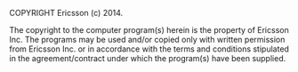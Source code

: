 COPYRIGHT Ericsson (c) 2014.

The copyright to the computer program(s) herein is the property of
Ericsson Inc. The programs may be used and/or copied only with written
permission from Ericsson Inc. or in accordance with the terms and
conditions stipulated in the agreement/contract under which the
program(s) have been supplied.
